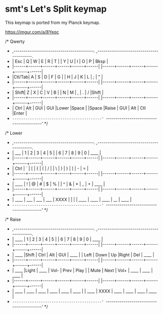 # smt's Let's Split keymap

This keymap is ported from my Planck keymap.

https://imgur.com/a/8Yeqc

/* Qwerty
 * ,-----------------------------------------. ,-----------------------------------------.
 * | Esc  |   Q  |   W  |   E  |   R  |   T  | |   Y  |   U  |   I  |   O  |   P  | Bksp |
 * |------+------+------+------+------+------| |------+------+------+------+------+------|
 * |Ctl/Tab|  A  |   S  |   D  |   F  |   G  | |   H  |   J  |   K  |   L  |   ;  |  "   |
 * |------+------+------+------+------+------| |------+------+------+------+------+------|
 * | Shift|   Z  |   X  |   C  |   V  |   B  | |   N  |   M  |   ,  |   .  |   /  |Shift |
 * |------+------+------+------+------+------| |------+------+------+------+------+------|
 * | Ctrl |  Alt | GUI  | GUI  |Lower |Space | |Space |Raise |  GUI |  Alt | Ctl  |Enter |
 * `-----------------------------------------' `-----------------------------------------'
 */
 
 /* Lower
 * ,-----------------------------------------. ,-----------------------------------------.
 * |  ___ |   1  |   2  |   3  |   4  |   5  | |   6  |   7  |   8  |   9  |   0  | ____ |
 * |------+------+------+------+------+------| |------+------+------+------+------+------|
 * | Ctrl |   `  |  [   |  {   |  (   |  /   | |  \   |   )  |   }  |   ]  |   -  |  =   |
 * |------+------+------+------+------+------| |------+------+------+------+------+------|
 * | ____ |   !  |  @   |  #   |  $   |  %   | |  ^   |  &   |  *   |   _  |   +  | ____ |
 * |------+------+------+------+------+------| |------+------+------+------+------+------|
 * | ____ | ___  | ___  | ___  | XXXX |      | |      | ____ | ____ | ____ |  __  | ____ |
 * `-----------------------------------------' `-----------------------------------------'
 */
 
 /* Raise
 * ,-----------------------------------------. ,-----------------------------------------.
 * | ____ |   1  |   2  |   3  |   4  |   5  | |   6  |   7  |   8  |   9  |   0  | ____ |
 * |------+------+------+------+------+------| |------+------+------+------+------+------|
 * | ____ |Shift | Ctrl |  Alt |  GUI | ____ | | Left | Down |  Up  |Right | Del  | ____ |
 * |------+------+------+------+------+------| |------+------+------+------+------+------|
 * | ____ |Light | ____ | Vol- | Prev | Play | | Mute | Next | Vol+ | ____ | ____ | ____ |
 * |------+------+------+------+------+------| |------+------+------+------+------+------|
 * | ____ | ____ | ____ | ____ | ____ | ____ | | ____ | XXXX | ____ | ____ | ____ | ____ |
 * `-----------------------------------------' `-----------------------------------------'
 */
